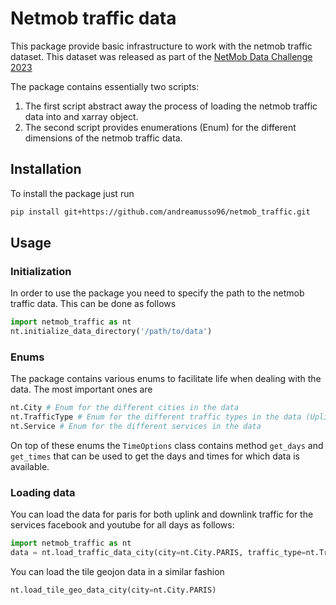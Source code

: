 # Netmob traffic data

This package provide basic infrastructure to work with the netmob traffic dataset.
This dataset was released as part of the [NetMob Data Challenge 2023](https://netmob2023challenge.networks.imdea.org/) 

The package contains essentially two scripts:
1. The first script abstract away the process of loading the netmob traffic data into and xarray object. 
2. The second script provides enumerations (Enum) for the different dimensions of the netmob traffic data.

## Installation

To install the package just run
```bash
pip install git+https://github.com/andreamusso96/netmob_traffic.git
```

## Usage
### Initialization
In order to use the package you need to specify the path to the netmob traffic data. 
This can be done as follows
```python
import netmob_traffic as nt
nt.initialize_data_directory('/path/to/data')
```
### Enums
The package contains various enums to facilitate life when dealing with the data. 
The most important ones are
```python
nt.City # Enum for the different cities in the data
nt.TrafficType # Enum for the different traffic types in the data (Uplink, Downlink, Both)
nt.Service # Enum for the different services in the data
```
On top of these enums the ```TimeOptions``` class contains method ```get_days``` and ```get_times``` that can be used to get the days and times for which data is available.

### Loading data
You can load the data for paris for both uplink and downlink traffic for the services facebook and youtube for all days as follows:
```python
import netmob_traffic as nt
data = nt.load_traffic_data_city(city=nt.City.PARIS, traffic_type=nt.TrafficType.UL_AND_DL, service=[nt.Service.FACEBOOK, nt.Service.YOUTUBE], day=nt.TimeOptions.get_days())
```
You can load the tile geojon data in a similar fashion
```python
nt.load_tile_geo_data_city(city=nt.City.PARIS)
```
